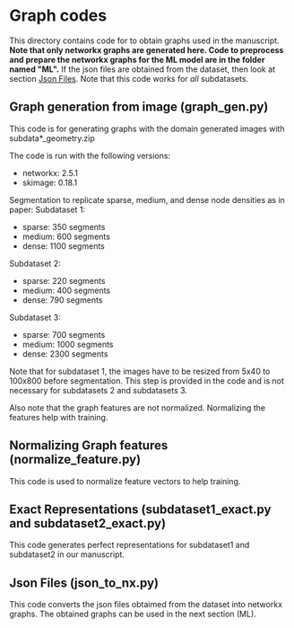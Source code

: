 # Graph codes

This directory contains code for to obtain graphs used in the manuscript. **Note that only networkx graphs are generated here. Code to preprocess and prepare the networkx graphs for the ML model are in the folder named "ML".** If the json files are obtained from the dataset, then look at section [Json Files](#Json-Files-(json_to_nx.py)). Note that this code works for *all* subdatasets.

## Graph generation from image (graph_gen.py)

This code is for generating graphs with the domain generated images with subdata*_geometry.zip

The code is run with the following versions:

* networkx: 2.5.1
* skimage: 0.18.1

Segmentation to replicate sparse, medium, and dense node densities as in paper:
 Subdataset 1:
 * sparse: 350 segments
 * medium: 600 segments
 * dense: 1100 segments

 Subdataset 2:
 * sparse: 220 segments
 * medium: 400 segments
 * dense: 790 segments

 Subdataset 3:
 * sparse: 700 segments
 * medium: 1000 segments
 * dense: 2300 segments

Note that for subdataset 1, the images have to be resized from 5x40 to 100x800 before segmentation. This step is provided in the code and is not necessary for subdatasets 2 and subdatasets 3.

Also note that the graph features are not normalized. Normalizing the features help with training.

## Normalizing Graph features (normalize_feature.py)
This code is used to normalize feature vectors to help training.
 
## Exact Representations (subdataset1_exact.py and subdataset2_exact.py)
This code generates perfect representations for subdataset1 and subdataset2 in our manuscript. 

## Json Files (json_to_nx.py)
This code converts the json files obtaimed from the dataset into networkx graphs. The obtained graphs can be used in the next section (ML).
 

